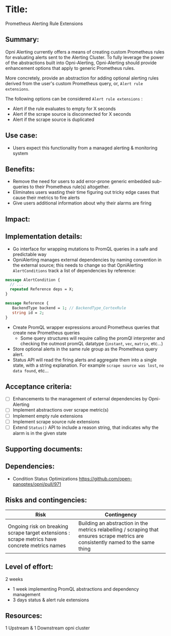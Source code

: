 # Title:

Prometheus Alerting Rule Extensions

## Summary:

Opni Alerting currently offers a means of creating custom Prometheus rules for evaluating alerts sent to the Alerting Cluster. To fully leverage the power of the abstractions built into Opni-Alerting, Opni-Alerting should provide enhancement options that apply to generic Prometheus rules.

More concretely, provide an abstraction for adding optional alerting rules derived from the user's custom Prometheus query, or, `Alert rule extensions`.

The following options can be considered `Alert rule extensions` :

- Alert if the rule evaluates to empty for X seconds
- Alert if the scrape source is disconnected for X seconds
- Alert if the scrape source is duplicated

## Use case:

- Users expect this functionality from a managed alerting & monitoring system

## Benefits:

- Remove the need for users to add error-prone generic embedded sub-queries to their Prometheus rule(s) altogether.
- Eliminates users wasting their time figuring out tricky edge cases that cause their metrics to fire alerts
- Give users additional information about why their alarms are firing

## Impact:

## Implementation details:

- Go interface for wrapping mutations to PromQL queries in a safe and predictable way
- OpniAlerting manages external dependencies by naming convention in the external source; this needs to change so that OpniAlerting `AlertConditions` track a list of dependencies by reference:

```proto
message AlertCondition {
  // ...
  repeated Reference deps = X;
}
```

```proto
message Reference {
   BackendType backend = 1; // BackendType_CortexRule
   string id = 2;
}
```

- Create PromQL wrapper expressions around Prometheus queries that create new Prometheus queries
  - Some query structures will require calling the promQl interpreter and checking the outmost promQL datatype (`instant`, `vec`, `matrix`, etc…)
- Store optional alerts in the same rule group as the Prometheus query alert.
- Status API will read the firing alerts and aggregate them into a single state, with a string explanation. For example `scrape source was lost`, `no data found`, etc…

## Acceptance criteria:

- [ ] Enhancements to the management of external dependencies by Opni-Alerting
- [ ] Implement abstractions over scrape metric(s)
- [ ] Implement empty rule extensions
- [ ] Implement scrape source rule extensions
- [ ] Extend `Status()` API to include a reason string, that indicates why the alarm is in the given state

## Supporting documents:

## Dependencies:

- Condition Status Optimizations https://github.com/open-panoptes/opni/pull/971

## Risks and contingencies:

| Risk                                                                                           | Contingency                                                                                                                        |
| ---------------------------------------------------------------------------------------------- | ---------------------------------------------------------------------------------------------------------------------------------- |
| Ongoing risk on breaking scrape target extensions : scrape metrics have concrete metrics names | Building an abstraction in the metrics relabelling / scraping that ensures scrape metrics are consistently named to the same thing |

## Level of effort:

2 weeks

- 1 week implementing PromQL abstractions and dependency management
- 3 days status & alert rule extensions

## Resources:

1 Upstream & 1 Downstream opni cluster
